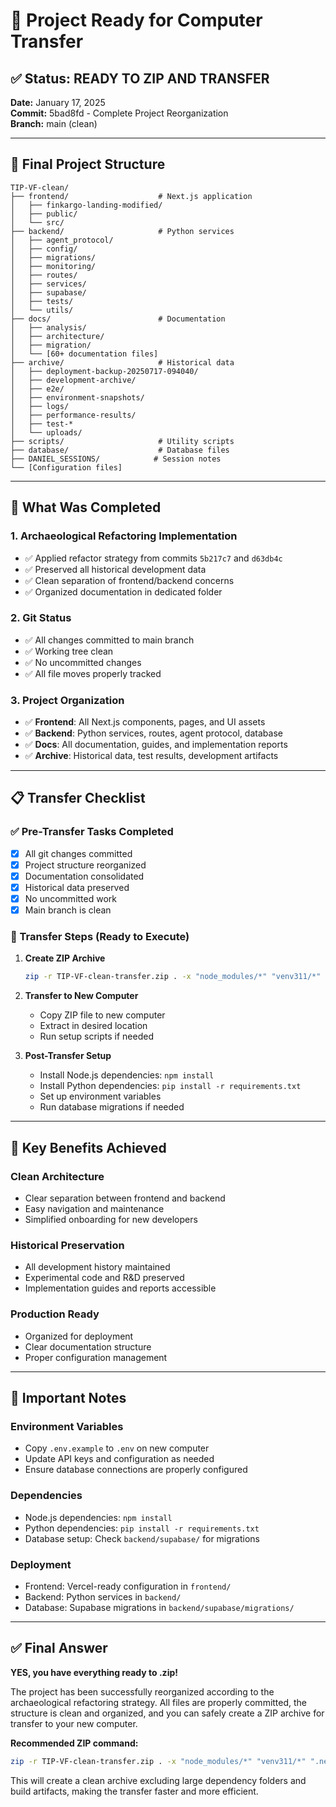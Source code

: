 # 🚀 Project Ready for Computer Transfer

## ✅ Status: READY TO ZIP AND TRANSFER

**Date:** January 17, 2025  
**Commit:** 5bad8fd - Complete Project Reorganization  
**Branch:** main (clean)

---

## 📁 Final Project Structure

```
TIP-VF-clean/
├── frontend/                    # Next.js application
│   ├── finkargo-landing-modified/
│   ├── public/
│   └── src/
├── backend/                     # Python services
│   ├── agent_protocol/
│   ├── config/
│   ├── migrations/
│   ├── monitoring/
│   ├── routes/
│   ├── services/
│   ├── supabase/
│   ├── tests/
│   └── utils/
├── docs/                        # Documentation
│   ├── analysis/
│   ├── architecture/
│   ├── migration/
│   └── [60+ documentation files]
├── archive/                     # Historical data
│   ├── deployment-backup-20250717-094040/
│   ├── development-archive/
│   ├── e2e/
│   ├── environment-snapshots/
│   ├── logs/
│   ├── performance-results/
│   ├── test-*
│   └── uploads/
├── scripts/                     # Utility scripts
├── database/                    # Database files
├── DANIEL_SESSIONS/            # Session notes
└── [Configuration files]
```

---

## 🔄 What Was Completed

### 1. **Archaeological Refactoring Implementation**
- ✅ Applied refactor strategy from commits `5b217c7` and `d63db4c`
- ✅ Preserved all historical development data
- ✅ Clean separation of frontend/backend concerns
- ✅ Organized documentation in dedicated folder

### 2. **Git Status**
- ✅ All changes committed to main branch
- ✅ Working tree clean
- ✅ No uncommitted changes
- ✅ All file moves properly tracked

### 3. **Project Organization**
- ✅ **Frontend**: All Next.js components, pages, and UI assets
- ✅ **Backend**: Python services, routes, agent protocol, database
- ✅ **Docs**: All documentation, guides, and implementation reports
- ✅ **Archive**: Historical data, test results, development artifacts

---

## 📋 Transfer Checklist

### ✅ Pre-Transfer Tasks Completed
- [x] All git changes committed
- [x] Project structure reorganized
- [x] Documentation consolidated
- [x] Historical data preserved
- [x] No uncommitted work
- [x] Main branch is clean

### 🔄 Transfer Steps (Ready to Execute)
1. **Create ZIP Archive**
   ```bash
   zip -r TIP-VF-clean-transfer.zip . -x "node_modules/*" "venv311/*" ".next/*" "__pycache__/*" ".git/*"
   ```

2. **Transfer to New Computer**
   - Copy ZIP file to new computer
   - Extract in desired location
   - Run setup scripts if needed

3. **Post-Transfer Setup**
   - Install Node.js dependencies: `npm install`
   - Install Python dependencies: `pip install -r requirements.txt`
   - Set up environment variables
   - Run database migrations if needed

---

## 🎯 Key Benefits Achieved

### **Clean Architecture**
- Clear separation between frontend and backend
- Easy navigation and maintenance
- Simplified onboarding for new developers

### **Historical Preservation**
- All development history maintained
- Experimental code and R&D preserved
- Implementation guides and reports accessible

### **Production Ready**
- Organized for deployment
- Clear documentation structure
- Proper configuration management

---

## 🚨 Important Notes

### **Environment Variables**
- Copy `.env.example` to `.env` on new computer
- Update API keys and configuration as needed
- Ensure database connections are properly configured

### **Dependencies**
- Node.js dependencies: `npm install`
- Python dependencies: `pip install -r requirements.txt`
- Database setup: Check `backend/supabase/` for migrations

### **Deployment**
- Frontend: Vercel-ready configuration in `frontend/`
- Backend: Python services in `backend/`
- Database: Supabase migrations in `backend/supabase/migrations/`

---

## ✅ Final Answer

**YES, you have everything ready to .zip!**

The project has been successfully reorganized according to the archaeological refactoring strategy. All files are properly committed, the structure is clean and organized, and you can safely create a ZIP archive for transfer to your new computer.

**Recommended ZIP command:**
```bash
zip -r TIP-VF-clean-transfer.zip . -x "node_modules/*" "venv311/*" ".next/*" "__pycache__/*" ".git/*"
```

This will create a clean archive excluding large dependency folders and build artifacts, making the transfer faster and more efficient. 